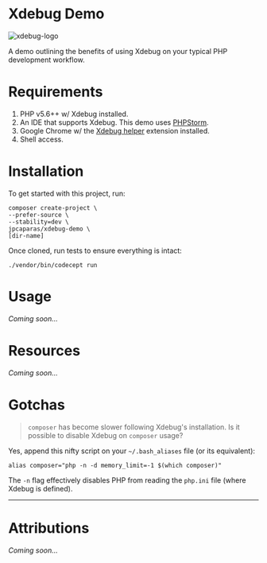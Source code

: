 # Xdebug Demo

![xdebug-logo](https://upload.wikimedia.org/wikipedia/en/5/5e/Xdebug-logo.png)

A demo outlining the benefits of using Xdebug on your typical PHP development workflow.


# Requirements

1. PHP v5.6++ w/ Xdebug installed.
1. An IDE that supports Xdebug. This demo uses [PHPStorm](https://www.jetbrains.com/phpstorm/).
1. Google Chrome w/ the [Xdebug helper](https://chrome.google.com/webstore/detail/xdebug-helper/eadndfjplgieldjbigjakmdgkmoaaaoc?hl=en) extension installed.
1. Shell access.


# Installation

To get started with this project, run:

    composer create-project \
    --prefer-source \
    --stability=dev \
    jpcaparas/xdebug-demo \
    [dir-name]

Once cloned, run tests to ensure everything is intact:

    ./vendor/bin/codecept run


# Usage

_Coming soon..._


# Resources

_Coming soon..._


# Gotchas

> `composer` has become slower following Xdebug's installation. Is it possible to disable Xdebug on `composer` usage?
 
Yes, append this nifty script on your `~/.bash_aliases` file (or its equivalent):

    alias composer="php -n -d memory_limit=-1 $(which composer)"

The `-n` flag effectively disables PHP from reading the `php.ini` file (where Xdebug is defined).

---


# Attributions

_Coming soon..._
